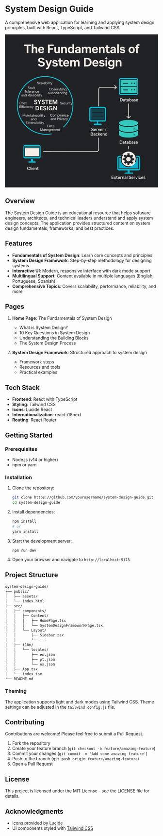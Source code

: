 # System Design Guide

A comprehensive web application for learning and applying system design principles, built with React, TypeScript, and Tailwind CSS.

![System Design Guide](public/system-design.png)

## Overview

The System Design Guide is an educational resource that helps software engineers, architects, and technical leaders understand and apply system design concepts. The application provides structured content on system design fundamentals, frameworks, and best practices.

## Features

- **Fundamentals of System Design**: Learn core concepts and principles
- **System Design Framework**: Step-by-step methodology for designing systems
- **Interactive UI**: Modern, responsive interface with dark mode support
- **Multilingual Support**: Content available in multiple languages (English, Portuguese, Spanish)
- **Comprehensive Topics**: Covers scalability, performance, reliability, and more

## Pages

1. **Home Page**: The Fundamentals of System Design
   - What is System Design?
   - 10 Key Questions in System Design
   - Understanding the Building Blocks
   - The System Design Process

2. **System Design Framework**: Structured approach to system design
   - Framework steps
   - Resources and tools
   - Practical examples

## Tech Stack

- **Frontend**: React with TypeScript
- **Styling**: Tailwind CSS
- **Icons**: Lucide React
- **Internationalization**: react-i18next
- **Routing**: React Router

## Getting Started

### Prerequisites

- Node.js (v14 or higher)
- npm or yarn

### Installation

1. Clone the repository:
   ```bash
   git clone https://github.com/yourusername/system-design-guide.git
   cd system-design-guide
   ```

2. Install dependencies:
   ```bash
   npm install
   # or
   yarn install
   ```

3. Start the development server:
   ```bash
   npm run dev
   ```

4. Open your browser and navigate to `http://localhost:5173`

## Project Structure

```
system-design-guide/
├── public/
│   ├── assets/
│   └── index.html
├── src/
│   ├── components/
│   │   ├── Content/
│   │   │   ├── HomePage.tsx
│   │   │   └── SystemDesignFrameworkPage.tsx
│   │   └── Layout/
│   │       ├── Sidebar.tsx
│   │       └── ...
│   ├── i18n/
│   │   └── locales/
│   │       ├── en.json
│   │       ├── pt.json
│   │       └── es.json
│   ├── App.tsx
│   └── index.tsx
└── README.md
```

### Theming

The application supports light and dark modes using Tailwind CSS. Theme settings can be adjusted in the `tailwind.config.js` file.

## Contributing

Contributions are welcome! Please feel free to submit a Pull Request.

1. Fork the repository
2. Create your feature branch (`git checkout -b feature/amazing-feature`)
3. Commit your changes (`git commit -m 'Add some amazing feature'`)
4. Push to the branch (`git push origin feature/amazing-feature`)
5. Open a Pull Request

## License

This project is licensed under the MIT License - see the LICENSE file for details.

## Acknowledgments

- Icons provided by [Lucide](https://lucide.dev/)
- UI components styled with [Tailwind CSS](https://tailwindcss.com/)
